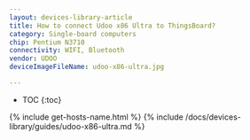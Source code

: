```yaml
---
layout: devices-library-article
title: How to connect Udoo x86 Ultra to ThingsBoard?
category: Single-board computers
chip: Pentium N3710
connectivity: WIFI, Bluetooth
vendor: UDOO
deviceImageFileName: udoo-x86-ultra.jpg

---
```



* TOC
{:toc}

{% include get-hosts-name.html %}
{% include /docs/devices-library/guides/udoo-x86-ultra.md %}